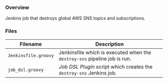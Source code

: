 ### Overview

Jenkins job that destroys global AWS SNS topics and subscriptions.

### Files

| Filename                  | Description                                                                     |
|---------------------------|---------------------------------------------------------------------------------|
| `Jenkinsfile.groovy`      | Jenkinsfile which is executed when the `destroy-sns` pipeline job is run.       |
| `job_dsl.groovy`          | *Job DSL Plugin* script which creates the `destroy-sns` Jenkins job.            |